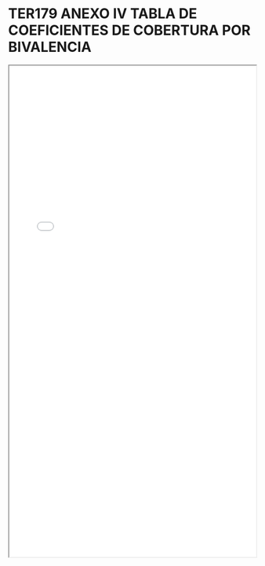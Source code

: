 
# TER179 ANEXO IV TABLA DE COEFICIENTES DE COBERTURA POR BIVALENCIA

<iframe src="../TER179 ANEXO IV TABLA DE COEFICIENTES DE COBERTURA POR BIVALENCIA.pdf" width="100%" height="1000px"></iframe>

